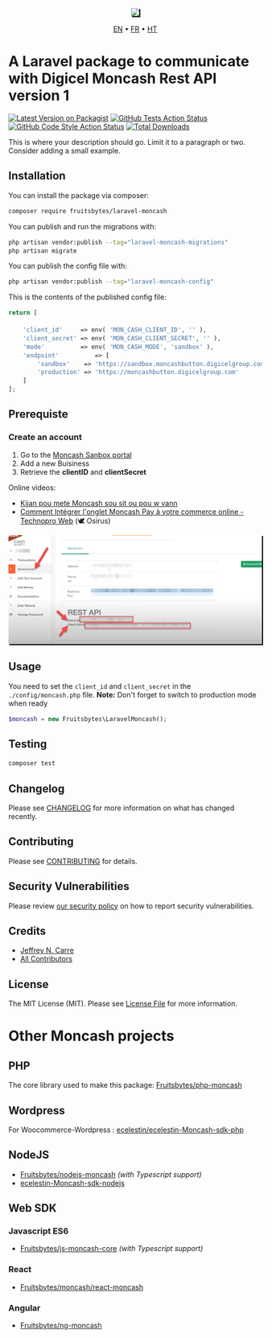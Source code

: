 <p align="center">
<a href="https://www.digicelgroup.com/ht/en/moncash/business.html" target="_blank">
<img style="box-shadow: 2px 2px 1px #000000" src="https://www.digicelgroup.com/etc/designs/haiti-en-moncash/_jcr_content/global/headerLogo.asset.spool/MonCash_Logo-180-90-white.png" width="200"></a></p>

<p align="center">
    <a href="/README.md">EN</a> • <a href="/README.fr.md">FR</a> • <a href="/README.ht.md">HT</a>
</p>

# A Laravel package to communicate with Digicel Moncash Rest API version 1
[![Latest Version on Packagist](https://img.shields.io/packagist/v/fruitsbytes/laravel-moncash.svg?style=flat-square)](https://packagist.org/packages/fruitsbytes/laravel-moncash)
[![GitHub Tests Action Status](https://img.shields.io/github/workflow/status/fruitsbytes/laravel-moncash/run-tests?label=tests)](https://github.com/fruitsbytes/laravel-moncash/actions?query=workflow%3Arun-tests+branch%3Amain)
[![GitHub Code Style Action Status](https://img.shields.io/github/workflow/status/fruitsbytes/laravel-moncash/Check%20&%20fix%20styling?label=code%20style)](https://github.com/fruitsbytes/laravel-moncash/actions?query=workflow%3A"Check+%26+fix+styling"+branch%3Amain)
[![Total Downloads](https://img.shields.io/packagist/dt/fruitsbytes/laravel-moncash.svg?style=flat-square)](https://packagist.org/packages/fruitsbytes/laravel-moncash)

This is where your description should go. Limit it to a paragraph or two. Consider adding a small example.


## Installation

You can install the package via composer:

```bash
composer require fruitsbytes/laravel-moncash
```

You can publish and run the migrations with:

```bash
php artisan vendor:publish --tag="laravel-moncash-migrations"
php artisan migrate
```

You can publish the config file with:

```bash
php artisan vendor:publish --tag="laravel-moncash-config"
```

This is the contents of the published config file:

```php
return [

    'client_id'     => env( 'MON_CASH_CLIENT_ID', '' ),
    'client_secret' => env( 'MON_CASH_CLIENT_SECRET', '' ),
    'mode'          => env( 'MON_CASH_MODE', 'sandbox' ),
    'endpoint'          => [
        'sandbox'    => 'https://sandbox.moncashbutton.digicelgroup.com',
        'production' => 'https://moncashbutton.digicelgroup.com'
    ]
];

```

Prerequiste
-----

<h3>Create an account</h3>

1) Go to the [Moncash Sanbox portal](https://sandbox.moncashbutton.digicelgroup.com/Moncash-business/New)
2) Add a new Buisiness
3) Retrieve the <b>clientID</b> and <b>clientSecret</b>

Online videos:
- [Kijan pou mete Moncash sou sit ou pou w vann](https://youtu.be/lE3ejFT11_w)
- [Comment Intégrer l'onglet Moncash Pay à votre commerce online - Technopro Web](https://youtu.be/NiWYrO_E5ik)  (🕊 Osirus)

<p align="center">
<a href="https://www.digicelgroup.com/ht/en/moncash/business.html" target="_blank">
<img style="box-shadow: 2px 2px 1px #000000" 
src="https://raw.githubusercontent.com/Fruitsbytes/php-moncash/main/demo_1.png" width="700"></a></p>



## Usage
You need to set the `client_id` and `client_secret` in the `./config/moncash.php` file.
<b>Note:</b> Don't forget to switch to production mode when ready


```php
$moncash = new Fruitsbytes\LaravelMoncash();

```

## Testing

```bash
composer test
```

## Changelog

Please see [CHANGELOG](CHANGELOG.md) for more information on what has changed recently.

## Contributing

Please see [CONTRIBUTING](.github/CONTRIBUTING.md) for details.

## Security Vulnerabilities

Please review [our security policy](../../security/policy) on how to report security vulnerabilities.

## Credits

- [Jeffrey N. Carre](https://github.com/Fruitsbytes)
- [All Contributors](../../contributors)

## License

The MIT License (MIT). Please see [License File](LICENSE.md) for more information.



# Other Moncash projects

## PHP
The core library used to make this package: [Fruitsbytes/php-moncash](https://github.com/Fruitsbytes/php-moncash)

## Wordpress
For Woocommerce-Wordpress : [ecelestin/ecelestin-Moncash-sdk-php](https://github.com/ecelestin/ecelestin-Moncash-sdk-php
)

## NodeJS

- [Fruitsbytes/nodejs-moncash]() _(with Typescript support)_
- [ecelestin-Moncash-sdk-nodejs](https://github.com/ecelestin/ecelestin-Moncash-sdk-nodejs)

## Web SDK

### Javascript ES6
- [Fruitsbytes/js-moncash-core]() _(with Typescript support)_

### React
- [Fruitsbytes/moncash/react-moncash]()

### Angular
- [Fruitsbytes/ng-moncash]()
